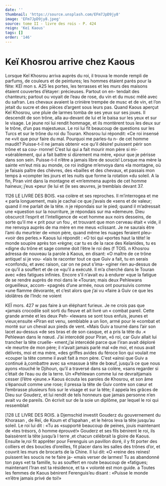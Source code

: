 ```yaml
---
date: ''
thumbnail: 'https://source.unsplash.com/EFm7JpD9jy8'
image: 'EFm7JpD9jy8.jpeg'
source: tome II - livre des rois - P. 424
reign: 'Keï Kaous'
tags: []
order: '146'
---
```


# Keï Khosrou arrive chez Kaous

Lorsque Keî Khosrou arriva auprès du roi, il trouva le monde rempli de parfums, de couleurs et de peintures; les hommes étaient parés pour la fête:
KEÏ mon s. A25 les portes, les terrasses et les murs des maisons
étaient couvertes d’étayer: précieuses. Partout on en-
tendait des chanteurs; partout ou voyait de l’eau de rose, du vin et du musc mêlé avec du safran. Les chevaux avaient la crinière trempée de musc et de
vin, et l’on jetait du sucre et des pièces d’argent sous
leurs pas. Quand Kaous aperçut Keî Khosrou, une pluie de larmes tomba de ses yeux sur ses joues. Il descendit de son trône, alla au-devant de lui et le baisa sur les yeux et sur le visage. Le jeune roi lui rendit hommage, et ils montèrent tous les deux sur le trône, d’un pas majestueux. Le roi lui fit beaucoup
de questions sur les Turcs et sur le trône du roi du Touran. Khosrou lui répondit: «Ce roi insensé ne
«vit que pour faire du mal. Pourquoi me parles-tu n- de cet homme maudit? Puisse-t-il ne jamais obtenir «ce qu’il désire! puissent périr son trône et sa cou-
rronne! C’est lui qui a fait mourir mon père si mi- «sérablement, qui a fait battre si dùrement ma mère,
«pour que je périsse dans son sein. Puisse-t-il n’être
a jamais libre de soucis! Lorsque ma mère la sainte «m’eut mis au monde, ce roi indigne m’envoya dans
«la montagne, où je faisais paître des chèvres, des «bailles et des chevaux, et passais mon temps à «compter les jours et les nuits que forme la rotation «du soleil. A la fin, Piran vint dans la montagne et
«m’emmena auprès de cet homme haineux; j’eus
«peur (le lui et (le ses œuvres, je tremblais devant 37.

1126 LE LIVRE DES BOIS.
«sa colère et ses reproches. Il m’interrogea et me
« parla longuement, mais je cachai ce que j’avais de «sens et de valeur; quand il me parlait de la tête. n je répondais sur le pied; quand il m’adressait une «question sur la nourriture, je répondais sur ma «demeure. Dieu obscurcit l’esprit et l’intelligence de
«cet homme aux noirs desseins, de sorte qu’il me « prit pour un fou , et trouvant que mon cerveau était « vide, il me renvoya auprès de ma mère en me meus «clissant. Je ne saurais être l’ami du meurtrier de «mon père, quand même les nuages feraient pleu- «voir des perles.» Kaous lui répondit : «O toi qui «portes haut la tête! le monde soupire après ton «règne; car tu es de la race des Keîanides, tu es «digne du trône et sage comme doit l’être le roi des
(f TOIS. n
Khosrou adressa de nouveau la parole à Kaous, en disant: «O maître de ce trône antique! si je vou- «lais te raconter tout ce que Guiv a fait, tu en serais «confondu, et avec raison, car on ne peut s’ima- «giner rien au-dessus de ce qu’il a souffert et de ce «qu’il a exécuté. Il m’a cherché dans le Touran avec
«des fatigues infinies. Encore s’il n’avait eu à endurer
«que la fatigue de se rendre auprès de moi dans le «Touran; mais deux Pehlewans orgueilleux, accom- «pagnés d’une armée, nous ont poursuivis comme
«une flamme dévorante, et c’est alors que j’ai vu
«faire à Guiv ce que les idolâtres de l’Indc ne voient

KEÏ mors. 427 w pas faire à un éléphant furieux. Je ne crois pas que
«jamais crocodile soit sorti du fleuve et ait livré un
« combat pareil. Cette grande armée et les deux Peh-
«lewans se sont tous enfuis, jeunes et vieux;ensuite
«Piran est venu, semblable a un lion, armé pour le
«combat et monté sur un cheval aux pieds de vent.
«Mais Guiv a tourné dans l’air son lacet au-dessus
«de ses bras et de son casque, et a pris la tête du .« Pehlewan dans le nœud. J’ai intercédé pour Piran,
«ô roi, car Guiv allait lui trancher la tête cruelle- «ment,j’ai intercédé parce que I’iran avait déploré
«le meurtre de mon père; il n’avait jamais parlé mal
«de moi, et nous avait délivrés, moi et ma mère, «des griffes avides du féroce lion qui voulait me «couper la tête comme il avait fait à mon père. C’est «ainsi que Guiv a continué à,combattre avec sa «massue à tête de bœuf, jusqu’à ce que nous ayons «touché le Djihoun, qu’il a traversé dans sa colère,
«sans regarder si c’était de l’eau ou de la terre. Un «Pehlewan comme lui ne devraitjamais cesser (l’être «jeune.»
Kaous écouta les paroles de Khosrou, et son âme s’épanouit comme une rose; il pressa la tête de Guiv
contre son cœur et l’embrasse plusieurs fois sur le visage et sur la tête; il appela les grâces de Dieu sur Gouderz, et lui rendit de tels honneurs que jamais personne n’en avait vu de pareils. On écrivit sur de
la soie un diplôme, par lequel le roi qui ressemblait

[128 LE LIVRE DES ROIS.
à Djemschid investit Gouderz du gouvernement du Khorasan , de Reï, de Koum et d’Ispahan , et le héros
leva la tête jusqu’au soleil. Le roi lui dit : «Tu as «supporté beaucoup de peines, jouis maintenant de «tes trésors, ô homme éprouvé!» Gouderz et ses
fils bénirent le roi, ils baissèrent la tête jusqu’à I
terre ,et chacun célébrait la gloire de Kaous. Ensuite le,roi fit apprêter pour Ferenguis un pavillon doré,
il y fit porter des colliers et des boucles d’oreilles, fit placer dans les salles des trônes d’or, et couvrit
les murs de brocarts de la Chine. Il lui dit: «O «reine des reines! puissent les soucis ne te faire ja- «mais verser de larmes! Tu as abandonné ton pays «et ta famille, tu as souffert en route beaucoup de «fatigues; maintenant l’Iran est ta résidence, et ta
« volonté est mon guide. a Toutes les femmes de Kaous
bénirent Ferenguis’eu disant : «Puisse le monde «n’être jamais privé de toi!»
